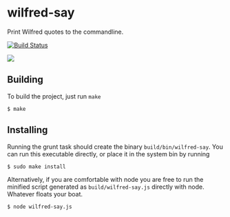 # wilfred-say

Print Wilfred quotes to the commandline.

[![Build Status](http://travis-ci.org/arecker/wilfred-say.svg?branch=master)](http://travis-ci.org/arecker/wilfred-say)

![](http://i.imgur.com/cXiyEMK.png)

## Building

To build the project, just run ```make```

    $ make

## Installing

Running the grunt task should create the binary ```build/bin/wilfred-say```.  You can run this executable directly, or place it in the system  bin by running

    $ sudo make install

Alternatively, if you are comfortable with node you are free to run the minified script generated as ```build/wilfred-say.js``` directly with node.  Whatever floats your boat.

    $ node wilfred-say.js
